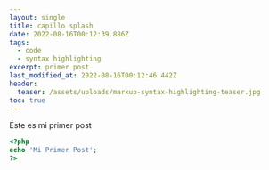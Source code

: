 ```yaml
---
layout: single
title: capillo splash
date: 2022-08-16T00:12:39.886Z
tags:
  - code
  - syntax highlighting
excerpt: primer post
last_modified_at: 2022-08-16T00:12:46.442Z
header:
  teaser: /assets/uploads/markup-syntax-highlighting-teaser.jpg
toc: true
---
```


Éste es mi primer post

```php
<?php
echo 'Mi Primer Post';
?>
```